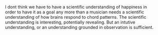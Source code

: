 I dont think we have to have a scientific understanding of happiness in order to have it as a goal any more than a musician needs a scientific understanding of how brains respond to chord patterns. The scientific understanding is interesting, potentially revealing. But an intutive understanding, or an understanding grounded in observation is sufficient.  